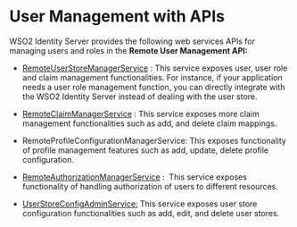 # User Management with APIs

WSO2 Identity Server provides the following web services APIs for
managing users and roles in the **Remote User Management API:**

-   [RemoteUserStoreManagerService](../../references/managing-users-and-roles-with-apis)
    : This service exposes user, user role and claim management
    functionalities. For instance, if your application needs a user role
    management function, you can directly integrate with the WSO2
    Identity Server instead of dealing with the user store.  
      
-   [RemoteClaimManagerService](Managing-Claims-with-APIs) : This
    service exposes more claim management functionalities such as add,
    and delete claim mappings.  
      
-   RemoteProfileConfigurationManagerService: This exposes functionality
    of profile management features such as add, update, delete profile
    configuration.  
-   [RemoteAuthorizationManagerService](Managing-Permissions-with-APIs)
    :  This service exposes functionality of handling authorization of
    users to different resources.  
      
-   [UserStoreConfigAdminService:](https://docs.wso2.com/display/IS530/Managing+User+Stores+with+APIs)
    This service exposes user store configuration functionalities such
    as add, edit, and delete user stores.  
      

  
